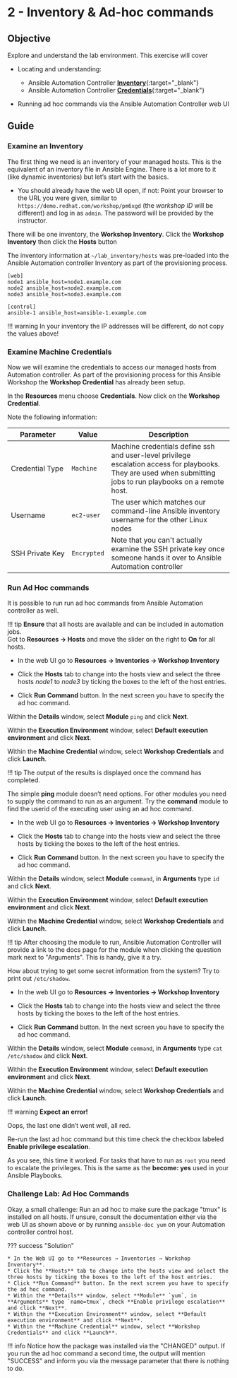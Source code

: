 # 2 - Inventory & Ad-hoc commands

## Objective

Explore and understand the lab environment.  This exercise will cover

* Locating and understanding:
    * Ansible Automation Controller [**Inventory**](https://docs.ansible.com/automation-controller/latest/html/userguide/inventories.html){:target="_blank"}
    * Ansible Automation Controller [**Credentials**](https://docs.ansible.com/automation-controller/latest/html/userguide/credentials.html){:target="_blank"}

* Running ad hoc commands via the Ansible Automation Controller web UI

## Guide

### Examine an Inventory

The first thing we need is an inventory of your managed hosts. This is the equivalent of an inventory file in Ansible Engine. There is a lot more to it (like dynamic inventories) but let’s start with the basics.

* You should already have the web UI open, if not: Point your browser to the URL you were given, similar to `https://demo.redhat.com/workshop/pm6xgd` (the *workshop ID* will be different) and log in as `admin`. The password will be provided by the instructor.

There will be one inventory, the **Workshop Inventory**. Click the **Workshop Inventory** then click the **Hosts** button

The inventory information at `~/lab_inventory/hosts` was pre-loaded into the Ansible Automation controller Inventory as part of the provisioning process.

``` { .ini .no-copy }
[web]
node1 ansible_host=node1.example.com
node2 ansible_host=node2.example.com
node3 ansible_host=node3.example.com

[control]
ansible-1 ansible_host=ansible-1.example.com
```

!!! warning
    In your inventory the IP addresses will be different, do not copy the values above!

### Examine Machine Credentials

Now we will examine the credentials to access our managed hosts from Automation controller.  As part of the provisioning process for this Ansible Workshop the **Workshop Credential** has already been setup.

In the **Resources** menu choose **Credentials**. Now click on the **Workshop Credential**.

Note the following information:

| Parameter                    | Value       | Description                                                                                                                                                    |
| ---------------------------- | ----------- | -------------------------------------------------------------------------------------------------------------------------------------------------------------- |
| <nobr>Credential Type</nobr> | `Machine`   | Machine credentials define ssh and user-level privilege escalation access for playbooks. They are used when submitting jobs to run playbooks on a remote host. |
| <nobr>Username</nobr>        | `ec2-user`  | The user which matches our command-line Ansible inventory username for the other Linux nodes                                                                   |
| <nobr>SSH Private Key</nobr> | `Encrypted` | Note that you can't actually examine the SSH private key once someone hands it over to Ansible Automation controller |

### Run Ad Hoc commands

It is possible to run run ad hoc commands from Ansible Automation controller as well.

!!! tip
    **Ensure** that all hosts are available and can be included in automation jobs.  
    Got to **Resources → Hosts** and move the slider on the right to **On** for all hosts.

* In the web UI go to **Resources → Inventories → Workshop Inventory**

* Click the **Hosts** tab to change into the hosts view and select the three hosts *node1* to *node3* by ticking the boxes to the left of the host entries.

* Click **Run Command** button. In the next screen you have to specify the ad hoc command.

Within the **Details** window, select **Module** `ping` and click **Next**.

Within the **Execution Environment** window, select **Default execution environment** and click **Next**.

Within the **Machine Credential** window, select **Workshop Credentials** and click **Launch**.

!!! tip
    The output of the results is displayed once the command has completed.

The simple **ping** module doesn’t need options. For other modules you need to supply the command to run as an argument. Try the **command** module to find the userid of the executing user using an ad hoc command.

* In the web UI go to **Resources → Inventories → Workshop Inventory**

* Click the **Hosts** tab to change into the hosts view and select the three hosts by ticking the boxes to the left of the host entries.

* Click **Run Command** button. In the next screen you have to specify the ad hoc command.

Within the **Details** window, select **Module** `command`, in **Arguments** type `id` and click **Next**.

Within the **Execution Environment** window, select **Default execution environment** and click **Next**.

Within the **Machine Credential** window, select **Workshop Credentials** and click **Launch**.

!!! tip
    After choosing the module to run, Ansible Automation Controller will provide a link to the docs page for the module when clicking the question mark next to "Arguments". This is handy, give it a try.

How about trying to get some secret information from the system? Try to print out `/etc/shadow`.

* In the web UI go to **Resources → Inventories → Workshop Inventory**

* Click the **Hosts** tab to change into the hosts view and select the three hosts by ticking the boxes to the left of the host entries.

* Click **Run Command** button. In the next screen you have to specify the ad hoc command.

Within the **Details** window, select **Module** `command`, in **Arguments** type `cat /etc/shadow` and click **Next**.

Within the **Execution Environment** window, select **Default execution environment** and click **Next**.

Within the **Machine Credential** window, select **Workshop Credentials** and click **Launch**.

!!! warning
    **Expect an error\!**

Oops, the last one didn’t went well, all red.

Re-run the last ad hoc command but this time check the checkbox labeled **Enable privilege escalation**.

As you see, this time it worked. For tasks that have to run as `root` you need to escalate the privileges. This is the same as the **become: yes** used in your Ansible Playbooks.

### Challenge Lab: Ad Hoc Commands

Okay, a small challenge: Run an ad hoc to make sure the package "tmux" is installed on all hosts. If unsure, consult the documentation either via the web UI as shown above or by running `ansible-doc yum` on your Automation controller control host.

??? success "Solution"

    * In the Web UI go to **Resources → Inventories → Workshop Inventory**.  
    * Click the **Hosts** tab to change into the hosts view and select the three hosts by ticking the boxes to the left of the host entries.
    * Click **Run Command** button. In the next screen you have to specify the ad hoc command.
    * Within the **Details** window, select **Module** `yum`, in **Arguments** type `name=tmux`, check **Enable privilege escalation** and click **Next**.
    * Within the **Execution Environment** window, select **Default execution environment** and click **Next**.
    * Within the **Machine Credential** window, select **Workshop Credentials** and click **Launch**.

!!! info
    Notice how the package was installed via the "CHANGED" output. If you run the ad hoc command a second time, the output will mention "SUCCESS" and inform you via the message parameter that there is nothing to do.

